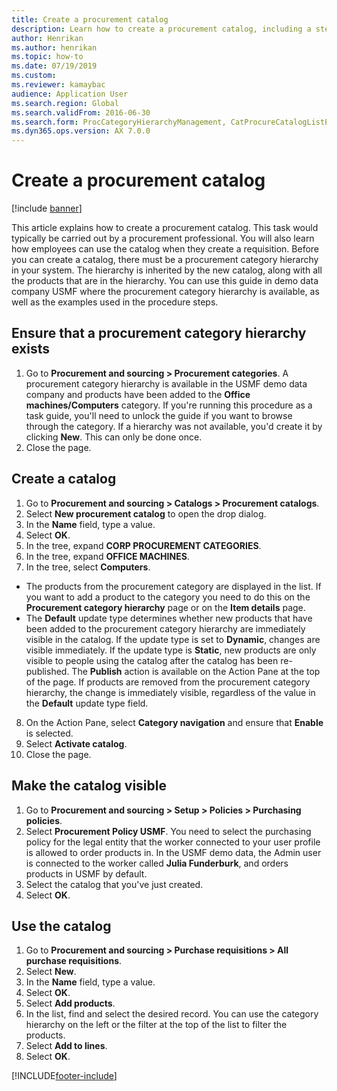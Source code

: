 ```yaml
--- 
title: Create a procurement catalog
description: Learn how to create a procurement catalog, including a step-by-step process for ensuring that a procurement category hierarchy exists. 
author: Henrikan
ms.author: henrikan
ms.topic: how-to
ms.date: 07/19/2019
ms.custom: 
ms.reviewer: kamaybac 
audience: Application User
ms.search.region: Global
ms.search.validFrom: 2016-06-30
ms.search.form: ProcCategoryHierarchyManagement, CatProcureCatalogListPage, CatProcureCatalogCreate, CatProcureCatalogEdit, SysPolicyListPage, SysPolicy, CatCatalogPolicyRule, PurchReqTableListPage, PurchReqCreate, PurchReqTable, PurchReqAddItem 
ms.dyn365.ops.version: AX 7.0.0 
---
```


# Create a procurement catalog

[!include [banner](../../includes/banner.md)]

This article explains how to create a procurement catalog. This task would typically be carried out by a procurement professional. You will also learn how employees can use the catalog when they create a requisition. Before you can create a catalog, there must be a procurement category hierarchy in your system. The hierarchy is inherited by the new catalog, along with all the products that are in the hierarchy. You can use this guide in demo data company USMF where the procurement category hierarchy is available, as well as the examples used in the procedure steps.


## Ensure that a procurement category hierarchy exists
1. Go to **Procurement and sourcing > Procurement categories**. A procurement category hierarchy is available in the USMF demo data company and products have been added to the **Office machines/Computers** category. If you're running this procedure as a task guide, you'll need to unlock the guide if you want to browse through the category. If a hierarchy was not available, you'd create it by clicking **New**. This can only be done once.  
2. Close the page.

## Create a catalog
1. Go to **Procurement and sourcing > Catalogs > Procurement catalogs**.
2. Select **New procurement catalog** to open the drop dialog.
3. In the **Name** field, type a value.
4. Select **OK**.
5. In the tree, expand **CORP PROCUREMENT CATEGORIES**.
6. In the tree, expand **OFFICE MACHINES**.
7. In the tree, select **Computers**.

  - The products from the procurement category are displayed in the list. If you want to add a product to the category you need to do this on the **Procurement category hierarchy** page or on the **Item details** page.  
  - The **Default** update type determines whether new products that have been added to the procurement category hierarchy are immediately visible in the catalog. If the update type is set to **Dynamic**, changes are visible immediately. If the update type is **Static**, new products are only visible to people using the catalog after the catalog has been re-published. The **Publish** action is available on the Action Pane at the top of the page. If products are removed from the procurement category hierarchy, the change is immediately visible, regardless of the value in the **Default** update type field.  

8. On the Action Pane, select **Category navigation** and ensure that **Enable** is selected.
9. Select **Activate catalog**.
10. Close the page.

## Make the catalog visible
1. Go to **Procurement and sourcing > Setup > Policies > Purchasing policies**.
2. Select **Procurement Policy USMF**. You need to select the purchasing policy for the legal entity that the worker connected to your user profile is allowed to order products in. In the USMF demo data, the Admin user is connected to the worker called **Julia Funderburk**, and orders products in USMF by default.  
3. Select the catalog that you've just created.
4. Select **OK**.

## Use the catalog
1. Go to **Procurement and sourcing > Purchase requisitions > All purchase requisitions**.
2. Select **New**.
3. In the **Name** field, type a value.
4. Select **OK**.
5. Select **Add products**.
6. In the list, find and select the desired record. You can use the category hierarchy on the left or the filter at the top of the list to filter the products.  
7. Select **Add to lines**.
8. Select **OK**.



[!INCLUDE[footer-include](../../../includes/footer-banner.md)]

